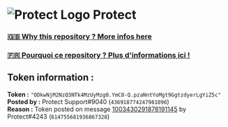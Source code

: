 # ![Protect Logo](https://i.imgur.com/5ovpCPg.png) Protect

### [🇬🇧 Why this repository ? More infos here](https://github.com/protect-github-bot/token-reset/blob/main/README.md)

### [🇫🇷 Pourquoi ce repository ? Plus d'informations ici !](https://github.com/protect-github-bot/token-reset/blob/main/FR_README.md)

## Token information :
**Token :** `"ODkwNjM2NzQ3NTk4MzUyMzg0.YmC8-Q.pzaNntYoMgt9GgtzdyerLgYiZ5c"`\
**Posted by :** Protect Support#9040 (`436918774247981096`)\
**Reason :** Token posted on message [1003430291878191145](https://discord.com/channels/835179952500113459/881108454226399292/1003430291878191145) by Protect#4243 (`614755681936867328`)